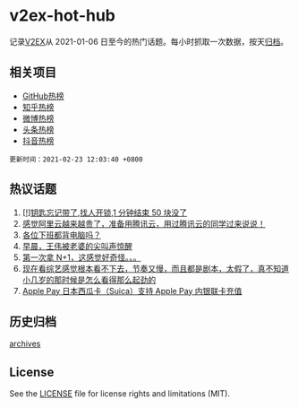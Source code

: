 # v2ex-hot-hub

 记录[V2EX](https://www.v2ex.com/)从 2021-01-06 日至今的热门话题。每小时抓取一次数据，按天[归档](archives)。
 
 ## 相关项目

- [GitHub热榜](https://github.com/lonnyzhang423/github-hot-hub)
- [知乎热榜](https://github.com/lonnyzhang423/zhihu-hot-hub)
- [微博热榜](https://github.com/lonnyzhang423/weibo-hot-hub)
- [头条热榜](https://github.com/lonnyzhang423/toutiao-hot-hub)
- [抖音热榜](https://github.com/lonnyzhang423/douyin-hot-hub)


 `更新时间：2021-02-23 12:03:40 +0800`

## 热议话题

1. [[!]钥匙忘记带了,找人开锁,1 分钟结束 50 块没了](https://www.v2ex.com/t/755234)
1. [感觉阿里云越来越贵了，准备用腾讯云，用过腾讯云的同学过来说说！](https://www.v2ex.com/t/755076)
1. [各位下班都背电脑吗？](https://www.v2ex.com/t/755308)
1. [早晨，王伟被老婆的尖叫声惊醒](https://www.v2ex.com/t/755305)
1. [第一次拿 N+1，这感觉好奇怪。。。](https://www.v2ex.com/t/755313)
1. [现在看综艺感觉根本看不下去，节奏又慢，而且都是剧本，太假了，真不知道小几岁的那时候是怎么看得那么起劲的](https://www.v2ex.com/t/755121)
1. [Apple Pay 日本西瓜卡（Suica）支持 Apple Pay 内银联卡充值](https://www.v2ex.com/t/755227)

## 历史归档

[archives](archives)

## License

See the [LICENSE](LICENSE) file for license rights and limitations (MIT).
